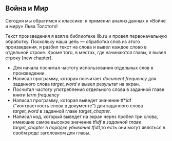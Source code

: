 ## Война и Мир

Сегодня мы обратимся к классике: я применил анализ данных к «Войне и миру» Льва Толстого!

Текст произведения я взял в библиотеке lib.ru и провел первоначальную обработку. Поскольку наша цель — обработка слов из этого произведения, я разбил текст на слова и вывел каждое слово в отдельной строке. Кроме того, в местах, где начинаются главы, я вывел строку [new chapter].

* Для начала посчитал частоту использования отдельных слов в произведении.
* Написал программу, которая посчитает *document frequency* для заданного слова *target_word* и вывел результат на экран.
* Посчитал частоту употребления отдельного слова в заданной главе книги *term frequency*
* Написал программу, которая выведет значение tf*idf ("контрастность слова в документе") для заданного слова *target_word* в заданной главе *target_chapter*.
* Написал код, который выведет на экран через пробел три слова, имеющие самое высокое значение tf*idf в заданной главе target_chapter в порядке убывания tf*idf,то есть они могут являться в своём роде заголовком для главы.

